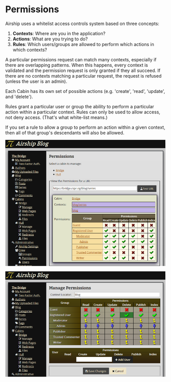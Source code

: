 # Permissions

Airship uses a whitelist access controls system based on three concepts:

1. **Contexts**: Where are you in the application?
2. **Actions**: What are you trying to do?
3. **Rules**: Which users/groups are allowed to perform which actions in
   which contexts?

A particular permissions request can match many contexts, especially if
there are overlapping patterns. When this happens, every context is
validated and the permission request is only granted if they all
succeed. If there are no contexts matching a particular request, the
request is refused (unless the user is an admin).

Each Cabin has its own set of possible actions (e.g. 'create', 'read',
'update', and 'delete').

Rules grant a particular user or group the ability to perform a
particular action within a particular context. Rules can only be used to
allow access, not deny access. (That's what white-list means.)

If you set a rule to allow a group to perform an action within a given
context, then all of that group's descendants will also be allowed.

![Screenshot: Quickly see the permissions for a given URL](bridge_perms_test.png)

![Screenshot: Managing permissions for a context](bridge_perms_manage.png)